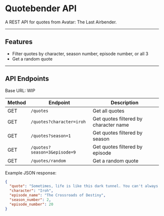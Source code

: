 # Quotebender API

A REST API for quotes from Avatar: The Last Airbender.

---

## Features

- Filter quotes by character, season number, episode number, or all 3
- Get a random quote

---

## API Endpoints

Base URL: WIP

| Method | Endpoint                  | Description                            |
|--------|---------------------------|----------------------------------------|
| GET    | `/quotes`                 | Get all quotes                         |                   |
| GET    | `/quotes?character=iroh`  | Get quotes filtered by character name |
| GET    | `/quotes?season=1`  | Get quotes filtered by season |
| GET    | `/quotes?season=3&episode=9`  | Get quotes filtered by episode |
| GET    | `/quotes/random`          | Get a random quote  

Example JSON response:

```json
{
  "quote": "Sometimes, life is like this dark tunnel. You can't always see the light at the end of the tunnel, but if you just keep moving, you will come to a better place.",
  "character": "Iroh",
  "episode_name": "The Crossroads of Destiny",
  "season_number": 2,
  "episode_number": 20
}
